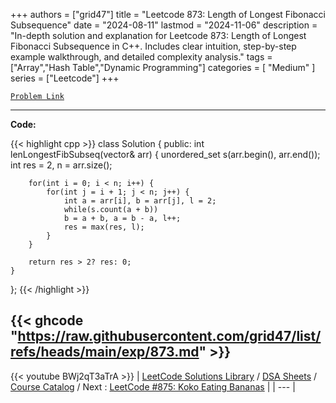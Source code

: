 
+++
authors = ["grid47"]
title = "Leetcode 873: Length of Longest Fibonacci Subsequence"
date = "2024-08-11"
lastmod = "2024-11-06"
description = "In-depth solution and explanation for Leetcode 873: Length of Longest Fibonacci Subsequence in C++. Includes clear intuition, step-by-step example walkthrough, and detailed complexity analysis."
tags = ["Array","Hash Table","Dynamic Programming"]
categories = [
    "Medium"
]
series = ["Leetcode"]
+++



[`Problem Link`](https://leetcode.com/problems/length-of-longest-fibonacci-subsequence/description/)

---
**Code:**

{{< highlight cpp >}}
class Solution {
public:
    int lenLongestFibSubseq(vector<int>& arr) {
        unordered_set<int> s(arr.begin(), arr.end());
        int res = 2, n = arr.size();

        for(int i = 0; i < n; i++) {
            for(int j = i + 1; j < n; j++) {
                int a = arr[i], b = arr[j], l = 2;
                while(s.count(a + b))
                b = a + b, a = b - a, l++;
                res = max(res, l);
            }            
        }

        return res > 2? res: 0;
    }
};
{{< /highlight >}}

{{< ghcode "https://raw.githubusercontent.com/grid47/list/refs/heads/main/exp/873.md" >}}
---
{{< youtube BWj2qT3aTrA >}}
| [LeetCode Solutions Library](https://grid47.xyz/leetcode/) / [DSA Sheets](https://grid47.xyz/sheets/) / [Course Catalog](https://grid47.xyz/courses/) / Next : [LeetCode #875: Koko Eating Bananas](https://grid47.xyz/leetcode/solution-875-koko-eating-bananas/) |
| --- |
